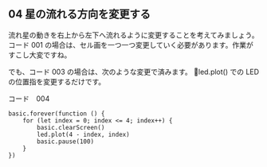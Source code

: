 ## 04 星の流れる方向を変更する

流れ星の動きを右上から左下へ流れるように変更することを考えてみましょう。   
コード 001 の場合は、セル画を一つ一つ変更していく必要があります。作業がすこし大変ですね。

でも、コード 003 の場合は、次のような変更で済みます。
led.plot() での LED の位置指を変更するだけです。

コード　004
```blocks
basic.forever(function () {
    for (let index = 0; index <= 4; index++) {
        basic.clearScreen()
        led.plot(4 - index, index)
        basic.pause(100)
    }
})
```

